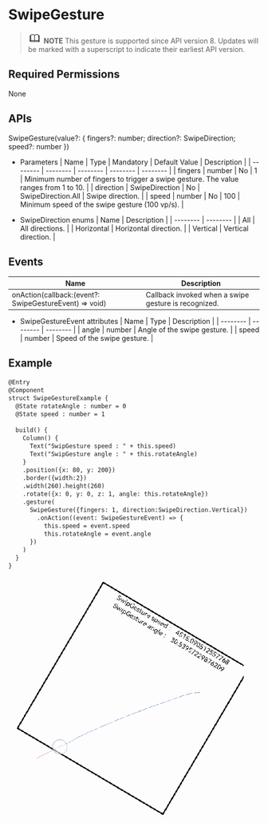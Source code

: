 # SwipeGesture


> ![icon-note.gif](public_sys-resources/icon-note.gif) **NOTE**
> This gesture is supported since API version 8. Updates will be marked with a superscript to indicate their earliest API version.


## Required Permissions

None


## APIs

SwipeGesture(value?: { fingers?: number; direction?: SwipeDirection; speed?: number })

- Parameters
    | Name | Type | Mandatory | Default Value | Description | 
  | -------- | -------- | -------- | -------- | -------- |
  | fingers | number | No | 1 | Minimum number of fingers to trigger a swipe gesture. The value ranges from 1 to 10. | 
  | direction | SwipeDirection | No | SwipeDirection.All | Swipe direction. | 
  | speed | number | No | 100 | Minimum speed of the swipe gesture (100 vp/s). | 

- SwipeDirection enums
    | Name | Description | 
  | -------- | -------- |
  | All | All directions. | 
  | Horizontal | Horizontal direction. | 
  | Vertical | Vertical direction. | 


## Events

  | Name | Description | 
| -------- | -------- |
| onAction(callback:(event?: SwipeGestureEvent) =&gt; void) | Callback invoked when a swipe gesture is recognized. | 


- SwipeGestureEvent attributes
    | Name | Type | Description | 
  | -------- | -------- | -------- |
  | angle | number | Angle of the swipe gesture. | 
  | speed | number | Speed of the swipe gesture. | 


## Example


```
@Entry
@Component
struct SwipeGestureExample {
  @State rotateAngle : number = 0
  @State speed : number = 1

  build() {
    Column() {
      Text("SwipGesture speed : " + this.speed)
      Text("SwipGesture angle : " + this.rotateAngle)
    }
    .position({x: 80, y: 200})
    .border({width:2})
    .width(260).height(260)
    .rotate({x: 0, y: 0, z: 1, angle: this.rotateAngle})
    .gesture(
      SwipeGesture({fingers: 1, direction:SwipeDirection.Vertical})
        .onAction((event: SwipeGestureEvent) => {
          this.speed = event.speed
          this.rotateAngle = event.angle
      })
    )
  }
}
```

![en-us_image_0000001257138365](figures/en-us_image_0000001257138365.gif)
